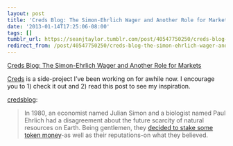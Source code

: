 ```yaml
---
layout: post
title: 'Creds Blog: The Simon-Ehrlich Wager and Another Role for Markets'
date: '2013-01-14T17:25:06-08:00'
tags: []
tumblr_url: https://seanjtaylor.tumblr.com/post/40547750250/creds-blog-the-simon-ehrlich-wager-and-another
redirect_from: /post/40547750250/creds-blog-the-simon-ehrlich-wager-and-another
---
```

[Creds Blog: The Simon-Ehrlich Wager and Another Role for Markets](http://blog.creds.me/post/40344263944/the-simon-ehrlich-wager-and-another-role-for-markets)  

[Creds](http://creds.me) is a side-project I’ve been working on for awhile now. I encourage you to 1) check it out and 2) read this post to see my inspiration.

[credsblog](http://blog.creds.me/post/40344263944/the-simon-ehrlich-wager-and-another-role-for-markets):

> In 1980, an economist named Julian Simon and a biologist named Paul Ehrlich had a disagreement about the future scarcity of natural resources on Earth. Being gentlemen, they [decided to stake some token money](http://en.wikipedia.org/wiki/Simon%E2%80%93Ehrlich_wager)-as well as their reputations-on what they believed.&nbsp;&nbsp;

